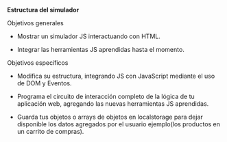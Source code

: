 **Estructura del simulador**

Objetivos generales

- Mostrar un simulador JS interactuando con HTML.

- Integrar las herramientas JS aprendidas hasta el momento.

Objetivos específicos

- Modifica su estructura, integrando JS con JavaScript mediante el uso de DOM y Eventos.

- Programa el circuito de interacción completo de la lógica de tu aplicación web, agregando las nuevas herramientas JS aprendidas.

- Guarda tus objetos o arrays de objetos en localstorage para dejar disponible los datos agregados por el usuario ejemplo(los productos en un carrito de compras).
